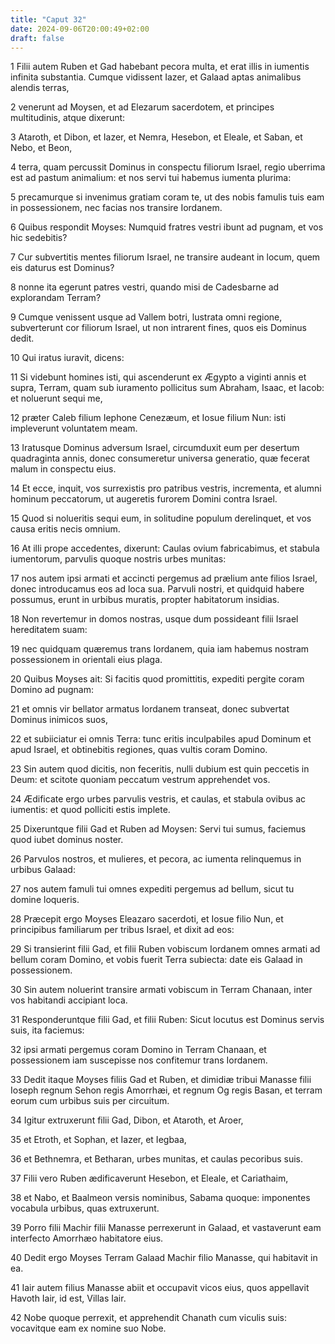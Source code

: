 ```yaml
---
title: "Caput 32"
date: 2024-09-06T20:00:49+02:00
draft: false
---
```



1 Filii autem Ruben et Gad habebant pecora multa, et erat illis in iumentis infinita substantia. Cumque vidissent Iazer, et Galaad aptas animalibus alendis terras,

2 venerunt ad Moysen, et ad Elezarum sacerdotem, et principes multitudinis, atque dixerunt:

3 Ataroth, et Dibon, et Iazer, et Nemra, Hesebon, et Eleale, et Saban, et Nebo, et Beon,

4 terra, quam percussit Dominus in conspectu filiorum Israel, regio uberrima est ad pastum animalium: et nos servi tui habemus iumenta plurima:

5 precamurque si invenimus gratiam coram te, ut des nobis famulis tuis eam in possessionem, nec facias nos transire Iordanem.

6 Quibus respondit Moyses: Numquid fratres vestri ibunt ad pugnam, et vos hic sedebitis?

7 Cur subvertitis mentes filiorum Israel, ne transire audeant in locum, quem eis daturus est Dominus?

8 nonne ita egerunt patres vestri, quando misi de Cadesbarne ad explorandam Terram?

9 Cumque venissent usque ad Vallem botri, lustrata omni regione, subverterunt cor filiorum Israel, ut non intrarent fines, quos eis Dominus dedit.

10 Qui iratus iuravit, dicens:

11 Si videbunt homines isti, qui ascenderunt ex Ægypto a viginti annis et supra, Terram, quam sub iuramento pollicitus sum Abraham, Isaac, et Iacob: et noluerunt sequi me,

12 præter Caleb filium Iephone Cenezæum, et Iosue filium Nun: isti impleverunt voluntatem meam.

13 Iratusque Dominus adversum Israel, circumduxit eum per desertum quadraginta annis, donec consumeretur universa generatio, quæ fecerat malum in conspectu eius.

14 Et ecce, inquit, vos surrexistis pro patribus vestris, incrementa, et alumni hominum peccatorum, ut augeretis furorem Domini contra Israel.

15 Quod si nolueritis sequi eum, in solitudine populum derelinquet, et vos causa eritis necis omnium.

16 At illi prope accedentes, dixerunt: Caulas ovium fabricabimus, et stabula iumentorum, parvulis quoque nostris urbes munitas:

17 nos autem ipsi armati et accincti pergemus ad prælium ante filios Israel, donec introducamus eos ad loca sua. Parvuli nostri, et quidquid habere possumus, erunt in urbibus muratis, propter habitatorum insidias.

18 Non revertemur in domos nostras, usque dum possideant filii Israel hereditatem suam:

19 nec quidquam quæremus trans Iordanem, quia iam habemus nostram possessionem in orientali eius plaga.

20 Quibus Moyses ait: Si facitis quod promittitis, expediti pergite coram Domino ad pugnam:

21 et omnis vir bellator armatus Iordanem transeat, donec subvertat Dominus inimicos suos,

22 et subiiciatur ei omnis Terra: tunc eritis inculpabiles apud Dominum et apud Israel, et obtinebitis regiones, quas vultis coram Domino.

23 Sin autem quod dicitis, non feceritis, nulli dubium est quin peccetis in Deum: et scitote quoniam peccatum vestrum apprehendet vos.

24 Ædificate ergo urbes parvulis vestris, et caulas, et stabula ovibus ac iumentis: et quod polliciti estis implete.

25 Dixeruntque filii Gad et Ruben ad Moysen: Servi tui sumus, faciemus quod iubet dominus noster.

26 Parvulos nostros, et mulieres, et pecora, ac iumenta relinquemus in urbibus Galaad:

27 nos autem famuli tui omnes expediti pergemus ad bellum, sicut tu domine loqueris.

28 Præcepit ergo Moyses Eleazaro sacerdoti, et Iosue filio Nun, et principibus familiarum per tribus Israel, et dixit ad eos:

29 Si transierint filii Gad, et filii Ruben vobiscum Iordanem omnes armati ad bellum coram Domino, et vobis fuerit Terra subiecta: date eis Galaad in possessionem.

30 Sin autem noluerint transire armati vobiscum in Terram Chanaan, inter vos habitandi accipiant loca.

31 Responderuntque filii Gad, et filii Ruben: Sicut locutus est Dominus servis suis, ita faciemus:

32 ipsi armati pergemus coram Domino in Terram Chanaan, et possessionem iam suscepisse nos confitemur trans Iordanem.

33 Dedit itaque Moyses filiis Gad et Ruben, et dimidiæ tribui Manasse filii Ioseph regnum Sehon regis Amorrhæi, et regnum Og regis Basan, et terram eorum cum urbibus suis per circuitum.

34 Igitur extruxerunt filii Gad, Dibon, et Ataroth, et Aroer,

35 et Etroth, et Sophan, et Iazer, et Iegbaa,

36 et Bethnemra, et Betharan, urbes munitas, et caulas pecoribus suis.

37 Filii vero Ruben ædificaverunt Hesebon, et Eleale, et Cariathaim,

38 et Nabo, et Baalmeon versis nominibus, Sabama quoque: imponentes vocabula urbibus, quas extruxerunt.

39 Porro filii Machir filii Manasse perrexerunt in Galaad, et vastaverunt eam interfecto Amorrhæo habitatore eius.

40 Dedit ergo Moyses Terram Galaad Machir filio Manasse, qui habitavit in ea.

41 Iair autem filius Manasse abiit et occupavit vicos eius, quos appellavit Havoth Iair, id est, Villas Iair.

42 Nobe quoque perrexit, et apprehendit Chanath cum viculis suis: vocavitque eam ex nomine suo Nobe.

